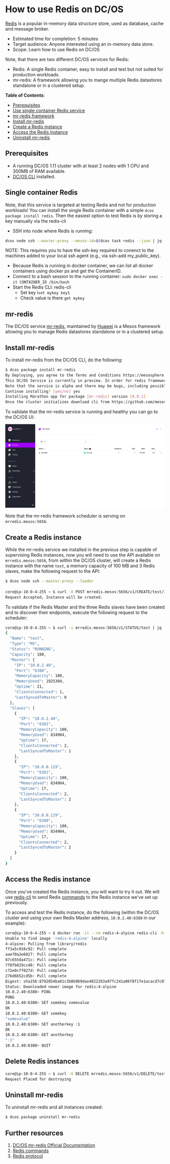 # How to use Redis on DC/OS

[Redis](http://redis.io/) is a popular in-memory data structure store, used as database, cache and message broker.

- Estimated time for completion: 5 minutes
- Target audience: Anyone interested using an in-memory data store.
- Scope: Learn how to use Redis on DC/OS

Note, that there are two different DC/OS services for Redis:
- Redis: A single Redis container, easy to install and test but not suited for production workloads.
- mr-redis: A framework allowing you to mange multiple Redis datastores standalone or in a clustered setup.

**Table of Contents**:


- [Prerequisites](#prerequisites)
- [Use single container Redis service](#single-container-redis)
- [mr-redis framework](#mr-redis)
- [Install mr-redis](#install-mr-redis)
- [Create a Redis instance](#create-a-redis-instance)
- [Access the Redis instance](##access-the-redis-instance)
- [Uninstall mr-redis](#uninstall-mr-redis)

## Prerequisites

- A running DC/OS 1.11 cluster with at least 2 nodes with 1 CPU and 300MB of RAM available.
- [DC/OS CLI](https://docs.mesosphere.com/1.11/cli/install/) installed.

## Single container Redis
Note, that this service is targeted at testing Redis and not for production workloads!
You can install the single Redis container with a simple `dcos package install redis`.
Then the easiest option to test Redis is by storing a key manually via the redis-cli
- SSH into node where Redis is running: 
``` bash 
dcos node ssh --master-proxy --mesos-id=$(dcos task redis --json | jq -r '.[] | .slave_id')
```
NOTE: This requires you to have the ssh-key required to conenct to the machines added to your local ssh agent (e.g., via ssh-add my_public_key).
- Because Redis is running in docker container, we can list all docker containers using docker ps and get the ContainerID.
- Connect to a bash session to the running container: `sudo docker exec -it CONTAINER_ID /bin/bash`
- Start the Redis CLI: redis-cli
  - Set key i`set mykey key1`
  - Check value is there `get mykey`

##  mr-redis
The DC/OS service [mr-redis](https://github.com/mesos/mr-redis), maintained by [Huawei](http://www.huawei.com/en/)
is a Mesos framework allowing you to manage Redis datastores standalone or in a clustered setup.

## Install mr-redis

To install mr-redis from the DC/OS CLI, do the following:

```bash
$ dcos package install mr-redis
By Deploying, you agree to the Terms and Conditions https://mesosphere.com/catalog-terms-conditions/#community-services
This DC/OS Service is currently in preview. In order for redis framework to start successfully it requires atleast 1 CPU and 128MB of RAM including ports.
Note that the service is alpha and there may be bugs, including possible data loss, incomplete features, incorrect documentation or other discrepancies.
Continue installing? [yes/no] yes
Installing Marathon app for package [mr-redis] version [0.0.1]
Once the cluster initializes download cli from https://github.com/mesos/mr-redis/releases/download/v0.01-alpha/mrr and follow the instructions in github.com/mesos/mr-redis README on how to initialize the cli, you could also use the REST api's directly to create redis instances
```
To validate that the mr-redis service is running and healthy you can go to the DC/OS UI:

![Services](img/services.png)

Note that the mr-redis framework scheduler is serving on `mrredis.mesos:5656`.

## Create a Redis instance


While the mr-redis service we installed in the previous step is capable of supervising Redis instances, now you will need to use the API available on `mrredis.mesos:5656`, from within the DC/OS cluster, will create a Redis instance with the name `test`, a memory capacity of 100 MB and 3 Redis slaves, make the following request to the API:

```bash
$ dcos node ssh --master-proxy --leader

core@ip-10-0-4-255 ~ $ curl -X POST mrredis.mesos:5656/v1/CREATE/test/100/1/3
Request Accepted, Instance will be created. 
```

To validate if the Redis Master and the three Redis slaves have been created and to discover their endpoints, execute the following request to the scheduler:

```bash
core@ip-10-0-4-255 ~ $ curl -s mrredis.mesos:5656/v1/STATUS/test | jq .
{
  "Name": "test",
  "Type": "MS",
  "Status": "RUNNING",
  "Capacity": 100,
  "Master": {
    "IP": "10.0.2.40",
    "Port": "6380",
    "MemoryCapacity": 100,
    "MemoryUsed": 1925360,
    "Uptime": 21,
    "ClientsConnected": 1,
    "LastSyncedToMaster": 0
  },
  "Slaves": [
    {
      "IP": "10.0.2.40",
      "Port": "6381",
      "MemoryCapacity": 100,
      "MemoryUsed": 834904,
      "Uptime": 17,
      "ClientsConnected": 2,
      "LastSyncedToMaster": 1
    },
    {
      "IP": "10.0.0.129",
      "Port": "6381",
      "MemoryCapacity": 100,
      "MemoryUsed": 834904,
      "Uptime": 17,
      "ClientsConnected": 2,
      "LastSyncedToMaster": 2
    },
    {
      "IP": "10.0.0.129",
      "Port": "6380",
      "MemoryCapacity": 100,
      "MemoryUsed": 834904,
      "Uptime": 17,
      "ClientsConnected": 2,
      "LastSyncedToMaster": 2
    }
  ]
}
```

## Access the Redis instance

Once you've created the Redis instance, you will want to try it out. We will use [redis-cli](https://hub.docker.com/_/redis/) to send Redis [commands](http://redis.io/commands) to the Redis instance we've set up previously.

To access and test the Redis instance, do the following (within the DC/OS cluster and using your own Redis Master address, `10.0.2.40:6380` in our example):

```bash
core@ip-10-0-4-255 ~ $ docker run -it --rm redis:4-alpine redis-cli -h 10.0.2.40 -p 6380
Unable to find image 'redis:4-alpine' locally
4-alpine: Pulling from library/redis
ff3a5c916c92: Pull complete 
aae70a2e6027: Pull complete 
87c655da471c: Pull complete 
7f8fb829cc48: Pull complete 
c72e0cff027d: Pull complete 
276d6b52cd5b: Pull complete 
Digest: sha256:8782054ba81c3b8b969dae4822263a97fc241a06f8f1fe1acacd7c077ec60831
Status: Downloaded newer image for redis:4-alpine
10.0.2.40:6380> PING
PONG
10.0.2.40:6380> SET somekey somevalue
OK
10.0.2.40:6380> GET somekey
"somevalue"
10.0.2.40:6380> SET anotherkey :1
OK
10.0.2.40:6380> GET anotherkey
":1"
10.0.2.40:6380> QUIT
```

## Delete Redis instances

```bash
core@ip-10-0-4-255 ~ $ curl -X DELETE mrredis.mesos:5656/v1/DELETE/test
Request Placed for destroying
```

## Uninstall mr-redis

To uninstall mr-redis and all instances created:

```bash
$ dcos package uninstall mr-redis
```

## Further resources

1. [DC/OS mr-redis Official Documentation](https://github.com/mesos/mr-redis)
2. [Redis commands](http://redis.io/commands)
3. [Redis protocol](http://redis.io/topics/protocol)
